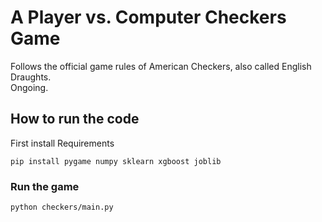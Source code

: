 # A Player vs. Computer Checkers Game

Follows the official game rules of American Checkers, also called English Draughts. \
Ongoing.

## How to run the code

First install Requirements

```
pip install pygame numpy sklearn xgboost joblib
```

### Run the game

```
python checkers/main.py
```
